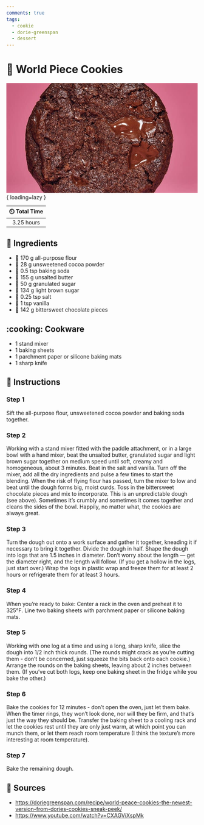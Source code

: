 ```yaml
---
comments: true
tags:
  - cookie
  - dorie-greenspan
  - dessert
---
```

# :cookie: World Piece Cookies

![World Piece Cookies][1]{ loading=lazy }

| :timer_clock: Total Time |
|:-----------------------: |
| 3.25 hours |

## :salt: Ingredients

- :ear_of_rice: 170 g all-purpose flour
- :chocolate_bar: 28 g unsweetened cocoa powder
- :cup_with_straw: 0.5 tsp baking soda
- :butter: 155 g unsalted butter
- :candy: 50 g granulated sugar
- :maple_leaf: 134 g light brown sugar
- :salt: 0.25 tsp salt
- :icecream: 1 tsp vanilla
- :chocolate_bar: 142 g bittersweet chocolate pieces

## :cooking: Cookware

- 1 stand mixer
- 1 baking sheets
- 1 parchment paper or silicone baking mats
- 1 sharp knife

## :pencil: Instructions

### Step 1

Sift the all-purpose flour, unsweetened cocoa powder and baking soda together.

### Step 2

Working with a stand mixer fitted with the paddle attachment, or in a large bowl with a hand mixer, beat the unsalted
butter, granulated sugar and light brown sugar together on medium speed until soft, creamy and homogeneous, about 3
minutes. Beat in the salt and vanilla. Turn off the mixer, add all the dry ingredients and pulse a few times to start
the blending. When the risk of flying flour has passed, turn the mixer to low and beat until the dough forms big, moist
curds. Toss in the bittersweet chocolate pieces and mix to incorporate. This is an unpredictable dough (see above).
Sometimes it’s crumbly and sometimes it comes together and cleans the sides of the bowl. Happily, no matter what, the
cookies are always great.

### Step 3

Turn the dough out onto a work surface and gather it together, kneading it if necessary to bring it together. Divide the
dough in half. Shape the dough into logs that are 1.5 inches in diameter. Don’t worry about the length — get the
diameter right, and the length will follow. (If you get a hollow in the logs, just start over.) Wrap the logs in plastic
wrap and freeze them for at least 2 hours or refrigerate them for at least 3 hours.

### Step 4

When you’re ready to bake: Center a rack in the oven and preheat it to 325°F. Line two baking sheets with parchment
paper or silicone baking mats.

### Step 5

Working with one log at a time and using a long, sharp knife, slice the dough into 1/2 inch thick rounds. (The rounds
might crack as you’re cutting them - don’t be concerned, just squeeze the bits back onto each cookie.) Arrange the
rounds on the baking sheets, leaving about 2 inches between them. (If you’ve cut both logs, keep one baking sheet in
the fridge while you bake the other.)

### Step 6

Bake the cookies for 12 minutes - don’t open the oven, just let them bake. When the timer rings, they won’t look
done, nor will they be firm, and that’s just the way they should be. Transfer the baking sheet to a cooling rack and
let the cookies rest until they are only just warm, at which point you can munch them, or let them reach room
temperature (I think the texture’s more interesting at room temperature).

### Step 7

Bake the remaining dough.

## :link: Sources

- <https://doriegreenspan.com/recipe/world-peace-cookies-the-newest-version-from-dories-cookies-sneak-peek/>
- <https://www.youtube.com/watch?v=CXAGViXspMk>

[1]: <../assets/images/world-peace-cookies.jpg>
